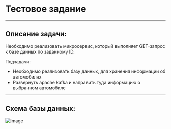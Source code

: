 # Тестовое задание
_____

## Описание задачи:
Необходимо реализовать микросервис, который выполняет GET-запрос к базе данных по заданному ID.

Подзадачи:
* Необходимо реализовать базу данных, для хранения информации об автомобилях
* Развернуть apache kafka и направить туда информацию о выбранном автомобиле

_____

## Схема базы данных:
![image](https://user-images.githubusercontent.com/76054847/218891694-36fbe693-d2af-47de-978d-a7b83217e6c8.png)



